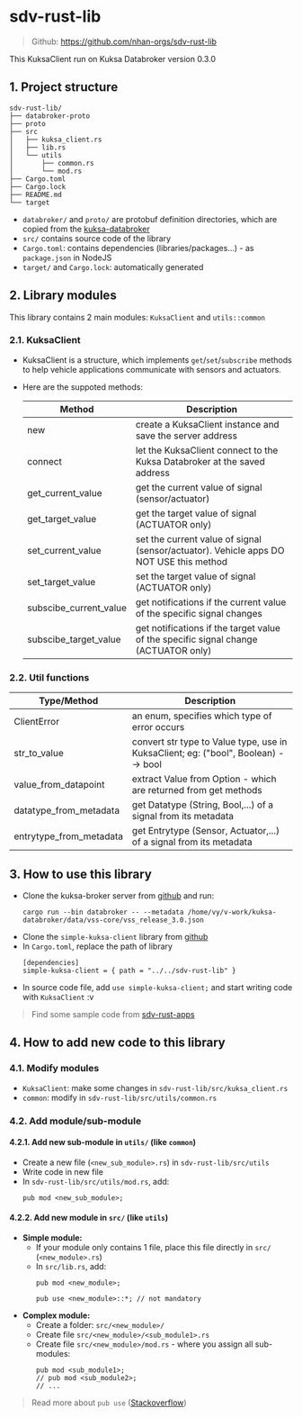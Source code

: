 # sdv-rust-lib
> Github: https://github.com/nhan-orgs/sdv-rust-lib

This KuksaClient run on Kuksa Databroker version 0.3.0

## 1. Project structure

```
sdv-rust-lib/
├── databroker-proto
├── proto
├── src
│   ├── kuksa_client.rs
│   ├── lib.rs
│   └── utils
│       ├── common.rs
│       └── mod.rs
├── Cargo.toml
├── Cargo.lock
├── README.md
└── target
```

* `databroker/` and `proto/` are protobuf definition directories, which are copied from the [kuksa-databroker](https://github.com/eclipse-kuksa/kuksa-databroker)
* `src/` contains source code of the library
* `Cargo.toml`: contains dependencies (libraries/packages...) - as `package.json` in NodeJS
* `target/` and `Cargo.lock`: automatically generated

## 2. Library modules
This library contains 2 main modules: `KuksaClient` and `utils::common`
### 2.1. KuksaClient
* KuksaClient is a structure, which implements `get`/`set`/`subscribe` methods to help vehicle applications communicate with sensors and actuators.
* Here are the suppoted methods:

    | Method                 | Description                                                                            |
    |------------|--------|
    | new                    | create a KuksaClient instance  and save the server address                             |
    | connect                | let the KuksaClient connect to the Kuksa Databroker at the saved  address              |
    | get_current_value      | get the current value of signal  (sensor/actuator)                                     |
    | get_target_value       | get the target value of signal  (ACTUATOR only)                                        |
    | set_current_value      | set the current value of signal  (sensor/actuator). Vehicle apps DO NOT USE this method |
    | set_target_value       | set the target value of signal  (ACTUATOR only)                                        |
    | subscibe_current_value | get notifications if the current value of the specific signal changes                  |
    | subscibe_target_value  | get notifications if the target value of the specific signal change (ACTUATOR only)   |

### 2.2. Util functions
| Type/Method                 | Description                                                                        |
|-------|-----|
| ClientError                 | an enum, specifies which type of error occurs                                      |
| str_to_value                | convert str type to Value type, use in KuksaClient; eg: ("bool", Boolean) --> bool |
| value_from_datapoint | extract Value from Option<Datapoint> - which are returned from get methods         |
| datatype_from_metadata      | get Datatype (String, Bool,...) of a signal from its metadata                      |
| entrytype_from_metadata     | get Entrytype (Sensor, Actuator,...) of a signal from its metadata                  |

## 3. How to use this library
* Clone the kuksa-broker server from [github](https://github.com/eclipse-kuksa/kuksa-databroker) and run:
    ```
    cargo run --bin databroker -- --metadata /home/vy/v-work/kuksa-databroker/data/vss-core/vss_release_3.0.json
    ```
* Clone the `simple-kuksa-client` library from [github](https://github.com/nhan-orgs/sdv-rust-lib)
* In `Cargo.toml`, replace the path of library
    ```
    [dependencies]
    simple-kuksa-client = { path = "../../sdv-rust-lib" }
    ```
* In source code file, add `use simple-kuksa-client;` and start writing code with `KuksaClient` :v

> Find some sample code from [sdv-rust-apps](https://github.com/nhan-orgs/sdv-rust-apps)

## 4. How to add new code to this library

### 4.1. Modify modules
* `KuksaClient`: make some changes in `sdv-rust-lib/src/kuksa_client.rs`
* `common`: modify in `sdv-rust-lib/src/utils/common.rs`

### 4.2. Add module/sub-module

#### 4.2.1. Add new sub-module in `utils/` (like `common`)
* Create a new file (`<new_sub_module>.rs`)  in `sdv-rust-lib/src/utils`
* Write code in new file
* In `sdv-rust-lib/src/utils/mod.rs`, add:
    ```
    pub mod <new_sub_module>;
    ```
#### 4.2.2. Add new module in `src/` (like `utils`)
* **Simple module:**
    * If your module only contains 1 file, place this file directly in `src/` (`<new_module>.rs`)
    * In `src/lib.rs`, add:
        ```
        pub mod <new_module>;

        pub use <new_module>::*; // not mandatory 
        ```
* **Complex module:**
    * Create a folder: `src/<new_module>/`
    * Create file `src/<new_module>/<sub_module1>.rs`
    * Create file `src/<new_module>/mod.rs` - where you assign all sub-modules: 
        ```
        pub mod <sub_module1>;
        // pub mod <sub_module2>;
        // ...
        ```

> Read more about `pub use` ([Stackoverflow](https://stackoverflow.com/questions/69275034/what-is-the-difference-between-use-and-pub-use))